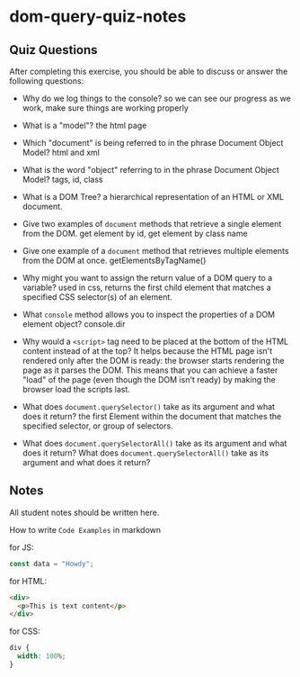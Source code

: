 # dom-query-quiz-notes

## Quiz Questions

After completing this exercise, you should be able to discuss or answer the following questions:

- Why do we log things to the console?
so we can see our progress as we work, make sure things are working  properly
- What is a "model"?
the html page
- Which "document" is being referred to in the phrase Document Object Model?
html and xml
- What is the word "object" referring to in the phrase Document Object Model?
tags, id, class
- What is a DOM Tree?
a hierarchical representation of an HTML or XML document.
- Give two examples of `document` methods that retrieve a single element from the DOM.
get element by id, get element by class name
- Give one example of a `document` method that retrieves multiple elements from the DOM at once.
getElementsByTagName()
- Why might you want to assign the return value of a DOM query to a variable?
used in css, returns the first child element that matches a specified CSS selector(s) of an element.
- What `console` method allows you to inspect the properties of a DOM element object?
console.dir
- Why would a `<script>` tag need to be placed at the bottom of the HTML content instead of at the top?
It helps because the HTML page isn't rendered only after the DOM is ready: the browser starts rendering the page as it parses the DOM. This means that you can achieve a faster "load" of the page (even though the DOM isn't ready) by making the browser load the scripts last.

- What does `document.querySelector()` take as its argument and what does it return?
the first Element within the document that matches the specified selector, or group of selectors.
- What does `document.querySelectorAll()` take as its argument and what does it return?
What does `document.querySelectorAll()` take as its argument and what does it return?


## Notes

All student notes should be written here.


How to write `Code Examples` in markdown

for JS:

```javascript
const data = "Howdy";
```

for HTML:

```html
<div>
  <p>This is text content</p>
</div>
```

for CSS:

```css
div {
  width: 100%;
}
```
